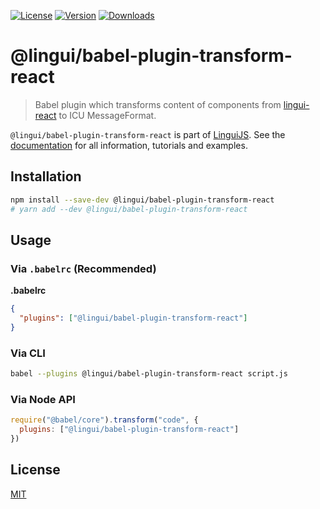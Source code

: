 [![License][Badge-License]][License]
[![Version][Badge-Version]][Package]
[![Downloads][Badge-Downloads]][Package]

# @lingui/babel-plugin-transform-react

> Babel plugin which transforms content of components from [lingui-react](https://www.npmjs.com/package/lingui-react) to ICU MessageFormat.

`@lingui/babel-plugin-transform-react` is part of [LinguiJS][LinguiJS]. See the [documentation][Documentation] for all information, tutorials and examples.

## Installation

```sh
npm install --save-dev @lingui/babel-plugin-transform-react
# yarn add --dev @lingui/babel-plugin-transform-react
```

## Usage

### Via `.babelrc` (Recommended)

**.babelrc**

```json
{
  "plugins": ["@lingui/babel-plugin-transform-react"]
}
```

### Via CLI

```bash
babel --plugins @lingui/babel-plugin-transform-react script.js
```

### Via Node API

```js
require("@babel/core").transform("code", {
  plugins: ["@lingui/babel-plugin-transform-react"]
})
```

## License

[MIT][License]

[License]: https://github.com/lingui/js-lingui/blob/master/LICENSE
[LinguiJS]: https://github.com/lingui/js-lingui
[Documentation]: https://lingui.js.org/
[Package]: https://www.npmjs.com/package/@lingui/babel-plugin-transform-react
[Badge-Downloads]: https://img.shields.io/npm/dw/@lingui/babel-plugin-transform-react.svg
[Badge-Version]: https://img.shields.io/npm/v/@lingui/babel-plugin-transform-react.svg 
[Badge-License]: https://img.shields.io/npm/l/@lingui/babel-plugin-transform-react.svg
